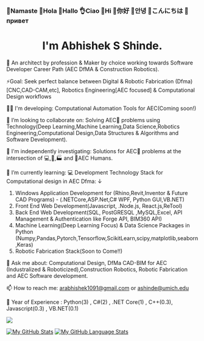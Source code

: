 ### 🙏Namaste  👋Hola   👋Hallo  👌Ciao  👋Hi  👋你好  👋안녕  👋こんにちは  👋привет


# <h1 align="center">I'm Abhishek S Shinde.</h1>

👨 An architect by profession & Maker by choice working towards Software Developer Career Path (AEC DfMA & Construction Robotics). 
   
⚡Goal: Seek perfect balance between Digital & Robotic Fabrication (Dfma)[CNC,CAD-CAM,etc], Robotics Engineering[AEC focused] & Computational Design workflows

👨‍💻 I'm developing: Computational Automation Tools for AEC(Coming soon!)

👯 I’m looking to collaborate on: Solving AEC🚧 problems using Technology(Deep Learning,Machine Learning,Data Science,Robotics Engineering,Computational Design,Data Structures & Algorithms and Software Development).

🔭 I'm independently investigating:  Solutions for AEC🚧 problems at the intersection of 💻,🤖,🏭 and 👷AEC Humans.

🌱 I’m currently learning: 💻 Development Technology Stack for Computational design in AEC Dfma: &darr; 

1. Windows Application Development for (Rhino,Revit,Inventor & Future CAD Programs) - (.NETCore,ASP.Net,C# WPF, Python GUI,VB.NET)
2. Front End Web Development(Javascript, .Node.js, React.js,ReTool)
3. Back End Web Development(SQL, PostGRESQL ,MySQL,Excel, API Management & Authentication like Forge API, BIM360 API)
4. Machine Learning(Deep Learning Focus) & Data Science Packages in Python (Numpy,Pandas,Pytorch,Tensorflow,ScikitLearn,scipy,matplotlib,seaborn,Keras)
5. Robotic Fabrication Stack(Soon to Come!!)


💬 Ask me about: Computational Design, DfMa CAD-BIM for AEC (Industralized & Roboticized),Construction Robotics, Robotic Fabrication and AEC Software development.

📫 How to reach me: arabhishek1091@gmail.com or ashinde@umich.edu

🔬 Year of Experience : Python(3) , C#(2) , .NET Core(1) , C++(0.3), Javascript(0.3) , VB.NET(0.1)

![](https://komarev.com/ghpvc/?username=InquisitiveAS&color=brightgreen&style=for-the-badge&label=PROFILE+VIEWS)


[![My GitHub Stats](https://github-readme-stats.vercel.app/api/?username=InquisitiveAS&count_private=true&theme=tokyonight&showicons=true)]()
[![My GitHub Language Stats](https://github-readme-stats.vercel.app/api/top-langs/?username=InquisitiveAS&langs_count=5&theme=tokyonight)]()

















<!--
COMMENTED OUT README HERE v
**InquisitiveAS/InquisitiveAS** is a ✨ _special_ ✨ repository because its `README.md` (this file) appears on your GitHub profile.

Here are some ideas to get you started:

- 🔭 I’m currently working on ...
- 🌱 I’m currently learning ...
- 👯 I’m looking to collaborate on ...
- 🤔 I’m looking for help with ...
- 💬 Ask me about ...
- 📫 How to reach me: ...
- 😄 Pronouns: ...
- ⚡ Fun fact: ...
- ⚡ Passion: Digital & Robotic Fabrication,Computational Design for CAD Modeling,Data Science,Machine Learning & Deep Learning Techniques, Optimization,Perception & Sensing,Computer Vision,Robotics Engineering,Human Robot Interaction(HRI), Autonomous Robots ,Construction Robotics.

- 🔬 Specializing: Check this space out(More to come!)

The YHype Service is being used to create a profile view count in this github readme
-->

